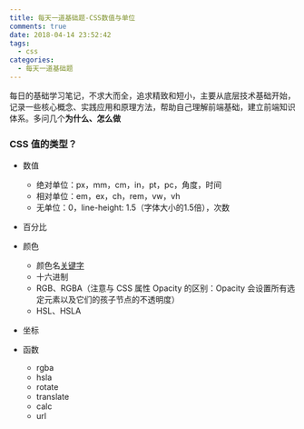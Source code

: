 ```yaml
---
title: 每天一道基础题-CSS数值与单位
comments: true
date: 2018-04-14 23:52:42
tags:
  - css
categories:
  - 每天一道基础题
---
```


每日的基础学习笔记，不求大而全，追求精致和短小，主要从底层技术基础开始，记录一些核心概念、实践应用和原理方法，帮助自己理解前端基础，建立前端知识体系。多问几个**为什么、怎么做**
<!-- more -->

### CSS 值的类型？
- 数值
  - 绝对单位：px，mm，cm，in，pt，pc，角度，时间
  - 相对单位：em，ex，ch，rem，vw，vh
  - 无单位：0，line-height: 1.5（字体大小的1.5倍），次数
- 百分比

- 颜色
  - 颜色名[关键字](https://developer.mozilla.org/en-US/docs/Web/CSS/color_value)
  - 十六进制
  - RGB、RGBA（注意与 CSS 属性 Opacity 的区别：Opacity 会设置所有选定元素以及它们的孩子节点的不透明度）
  - HSL、HSLA
- 坐标
- 函数
  - rgba
  - hsla
  - rotate
  - translate
  - calc
  - url
